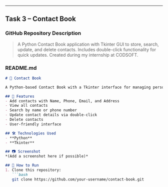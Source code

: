 
---

## **Task 3 – Contact Book**
### **GitHub Repository Description**
> A Python Contact Book application with Tkinter GUI to store, search, update, and delete contacts. Includes double-click functionality for quick updates. Created during my internship at CODSOFT.

### **README.md**
```markdown
# 📇 Contact Book

A Python-based Contact Book with a Tkinter interface for managing personal or professional contacts easily.

## 🚀 Features
- Add contacts with Name, Phone, Email, and Address
- View all contacts
- Search by name or phone number
- Update contact details via double-click
- Delete contacts
- User-friendly interface

## 🛠️ Technologies Used
- **Python**
- **Tkinter**

## 📷 Screenshot
*(Add a screenshot here if possible)*

## 📌 How to Run
1. Clone this repository:
   ```bash
   git clone https://github.com/your-username/contact-book.git
